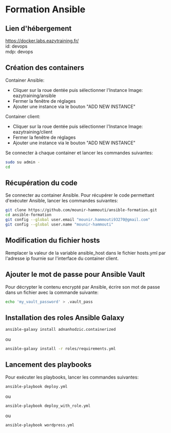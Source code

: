# Formation Ansible

## Lien d'hébergement

https://docker.labs.eazytraining.fr/  
id: devops  
mdp: devops

## Création des containers

Container Ansible:

- Cliquer sur la roue dentée puis sélectionner l'Instance Image: eazytraining/ansible
- Fermer la fenêtre de réglages
- Ajouter une instance via le bouton "ADD NEW INSTANCE"

Container client:

- Cliquer sur la roue dentée puis sélectionner l'Instance Image: eazytraining/client
- Fermer la fenêtre de réglages
- Ajouter une instance via le bouton "ADD NEW INSTANCE"

Se connecter à chaque container et lancer les commandes suivantes:

```sh
sudo su admin -
cd
```

## Récupération du code

Se connecter au container Ansible.
Pour récupérer le code permettant d'exécuter Ansible, lancer les commandes suivantes:

```sh
git clone https://github.com/mounir-hammouti/ansible-formation.git
cd ansible-formation
git config --global user.email "mounir.hammouti93270@gmail.com"
git config --global user.name "mounir-hammouti"
```

## Modification du fichier hosts

Remplacer la valeur de la variable ansible_host dans le fichier hosts.yml par l'adresse ip fournie sur l'interface du container client.

## Ajouter le mot de passe pour Ansible Vault

Pour décrypter le contenu encrypté par Ansible, écrire son mot de passe dans un fichier avec la commande suivante:

```sh
echo 'my_vault_password' > .vault_pass
```

## Installation des roles Ansible Galaxy

```sh
ansible-galaxy install adnanhodzic.containerized
```

ou 

```sh
ansible-galaxy install -r roles/requirements.yml
```

## Lancement des playbooks

Pour exécuter les playbooks, lancer les commandes suivantes:

```sh
ansible-playbook deploy.yml
```

ou

```sh
ansible-playbook deploy_with_role.yml
```

ou

```sh
ansible-playbook wordpress.yml
```
